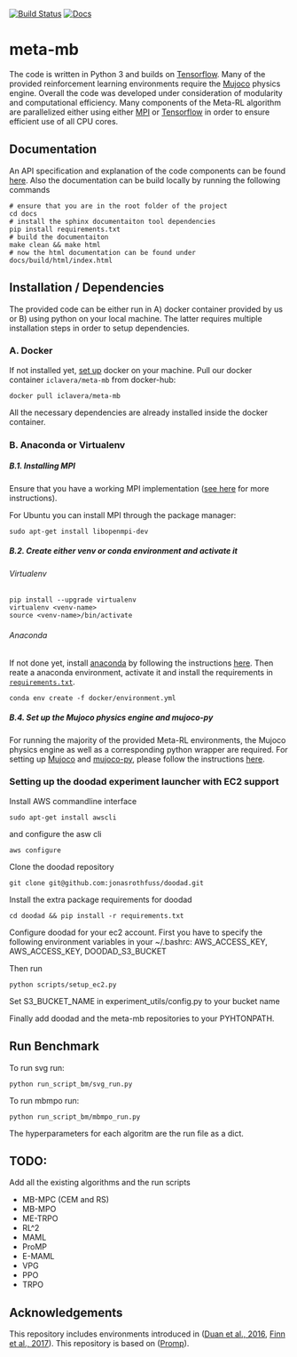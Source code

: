 [![Build Status](https://api.travis-ci.com/jonasrothfuss/ProMP.svg?branch=master)](https://travis-ci.com/jonasrothfuss/ProMP)
[![Docs](https://readthedocs.org/projects/promp/badge/?version=latest)](https://promp.readthedocs.io)

# meta-mb
The code is written in Python 3 and builds on [Tensorflow](https://www.tensorflow.org/). 
Many of the provided reinforcement learning environments require the [Mujoco](http://www.mujoco.org/) physics engine.
Overall the code was developed under consideration of modularity and computational efficiency.
Many components of the Meta-RL algorithm are parallelized either using either [MPI](https://mpi4py.readthedocs.io/en/stable/) 
or [Tensorflow](https://www.tensorflow.org/) in order to ensure efficient use of all CPU cores.

## Documentation

An API specification and explanation of the code components can be found [here](https://promp.readthedocs.io/en/latest/).
Also the documentation can be build locally by running the following commands

```
# ensure that you are in the root folder of the project
cd docs
# install the sphinx documentaiton tool dependencies
pip install requirements.txt
# build the documentaiton
make clean && make html
# now the html documentation can be found under docs/build/html/index.html
```

## Installation / Dependencies
The provided code can be either run in A) docker container provided by us or B) using python on
your local machine. The latter requires multiple installation steps in order to setup dependencies.

### A. Docker
If not installed yet, [set up](https://docs.docker.com/install/) docker on your machine.
Pull our docker container ``iclavera/meta-mb`` from docker-hub:

```
docker pull iclavera/meta-mb
```

All the necessary dependencies are already installed inside the docker container.

### B. Anaconda or Virtualenv

##### B.1. Installing MPI
Ensure that you have a working MPI implementation ([see here](https://mpi4py.readthedocs.io/en/stable/install.html) for more instructions). 

For Ubuntu you can install MPI through the package manager:

```
sudo apt-get install libopenmpi-dev
```

##### B.2. Create either venv or conda environment and activate it

###### Virtualenv
```
pip install --upgrade virtualenv
virtualenv <venv-name>
source <venv-name>/bin/activate
```

###### Anaconda 
If not done yet, install [anaconda](https://www.anaconda.com/) by following the instructions [here](https://www.anaconda.com/download/#linux).
Then reate a anaconda environment, activate it and install the requirements in [`requirements.txt`](requirements.txt).
```
conda env create -f docker/environment.yml
```

##### B.4. Set up the Mujoco physics engine and mujoco-py
For running the majority of the provided Meta-RL environments, the Mujoco physics engine as well as a 
corresponding python wrapper are required.
For setting up [Mujoco](http://www.mujoco.org/) and [mujoco-py](https://github.com/openai/mujoco-py), 
please follow the instructions [here](https://github.com/openai/mujoco-py).

### Setting up the doodad experiment launcher with EC2 support

Install AWS commandline interface

```
sudo apt-get install awscli
```

and configure the asw cli

```
aws configure
```

Clone the doodad repository 

```
git clone git@github.com:jonasrothfuss/doodad.git
```

Install the extra package requirements for doodad
```
cd doodad && pip install -r requirements.txt
```

Configure doodad for your ec2 account. First you have to specify the following environment variables in your ~/.bashrc: 
AWS_ACCESS_KEY, AWS_ACCESS_KEY, DOODAD_S3_BUCKET

Then run
```
python scripts/setup_ec2.py
```

Set S3_BUCKET_NAME in experiment_utils/config.py to your bucket name


Finally add doodad and the meta-mb repositories to your PYHTONPATH.

## Run Benchmark
To run svg run:

```
python run_script_bm/svg_run.py
```

To run mbmpo run:

```
python run_script_bm/mbmpo_run.py
```

The hyperparameters for each algoritm are the run file as a dict. 

## TODO:
Add all the existing algorithms and the run scripts
* MB-MPC (CEM and RS)
* MB-MPO
* ME-TRPO
* RL^2
* MAML
* ProMP
* E-MAML
* VPG
* PPO
* TRPO

## Acknowledgements
This repository includes environments introduced in ([Duan et al., 2016](https://arxiv.org/abs/1611.02779), 
[Finn et al., 2017](https://arxiv.org/abs/1703.03400)). This repository is based on ([Promp](https://github.com/jonasrothfuss/ProMP)).